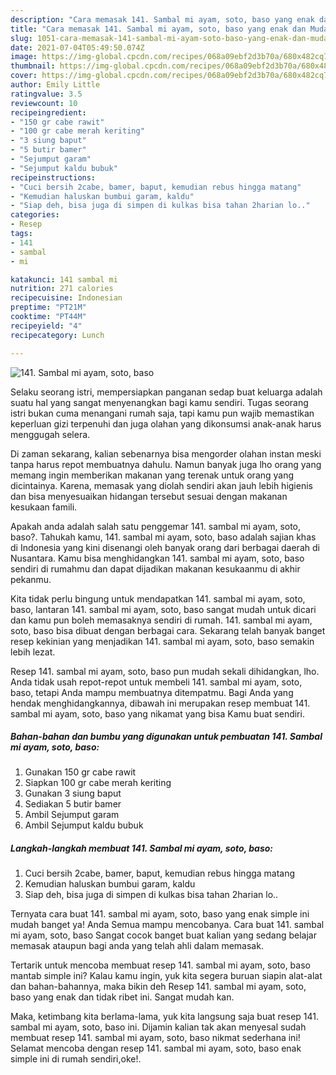 ```yaml
---
description: "Cara memasak 141. Sambal mi ayam, soto, baso yang enak dan Mudah Dibuat"
title: "Cara memasak 141. Sambal mi ayam, soto, baso yang enak dan Mudah Dibuat"
slug: 1051-cara-memasak-141-sambal-mi-ayam-soto-baso-yang-enak-dan-mudah-dibuat
date: 2021-07-04T05:49:50.074Z
image: https://img-global.cpcdn.com/recipes/068a09ebf2d3b70a/680x482cq70/141-sambal-mi-ayam-soto-baso-foto-resep-utama.jpg
thumbnail: https://img-global.cpcdn.com/recipes/068a09ebf2d3b70a/680x482cq70/141-sambal-mi-ayam-soto-baso-foto-resep-utama.jpg
cover: https://img-global.cpcdn.com/recipes/068a09ebf2d3b70a/680x482cq70/141-sambal-mi-ayam-soto-baso-foto-resep-utama.jpg
author: Emily Little
ratingvalue: 3.5
reviewcount: 10
recipeingredient:
- "150 gr cabe rawit"
- "100 gr cabe merah keriting"
- "3 siung baput"
- "5 butir bamer"
- "Sejumput garam"
- "Sejumput kaldu bubuk"
recipeinstructions:
- "Cuci bersih 2cabe, bamer, baput, kemudian rebus hingga matang"
- "Kemudian haluskan bumbui garam, kaldu"
- "Siap deh, bisa juga di simpen di kulkas bisa tahan 2harian lo.."
categories:
- Resep
tags:
- 141
- sambal
- mi

katakunci: 141 sambal mi 
nutrition: 271 calories
recipecuisine: Indonesian
preptime: "PT21M"
cooktime: "PT44M"
recipeyield: "4"
recipecategory: Lunch

---
```



![141. Sambal mi ayam, soto, baso](https://img-global.cpcdn.com/recipes/068a09ebf2d3b70a/680x482cq70/141-sambal-mi-ayam-soto-baso-foto-resep-utama.jpg)

Selaku seorang istri, mempersiapkan panganan sedap buat keluarga adalah suatu hal yang sangat menyenangkan bagi kamu sendiri. Tugas seorang istri bukan cuma menangani rumah saja, tapi kamu pun wajib memastikan keperluan gizi terpenuhi dan juga olahan yang dikonsumsi anak-anak harus menggugah selera.

Di zaman  sekarang, kalian sebenarnya bisa mengorder olahan instan meski tanpa harus repot membuatnya dahulu. Namun banyak juga lho orang yang memang ingin memberikan makanan yang terenak untuk orang yang dicintainya. Karena, memasak yang diolah sendiri akan jauh lebih higienis dan bisa menyesuaikan hidangan tersebut sesuai dengan makanan kesukaan famili. 



Apakah anda adalah salah satu penggemar 141. sambal mi ayam, soto, baso?. Tahukah kamu, 141. sambal mi ayam, soto, baso adalah sajian khas di Indonesia yang kini disenangi oleh banyak orang dari berbagai daerah di Nusantara. Kamu bisa menghidangkan 141. sambal mi ayam, soto, baso sendiri di rumahmu dan dapat dijadikan makanan kesukaanmu di akhir pekanmu.

Kita tidak perlu bingung untuk mendapatkan 141. sambal mi ayam, soto, baso, lantaran 141. sambal mi ayam, soto, baso sangat mudah untuk dicari dan kamu pun boleh memasaknya sendiri di rumah. 141. sambal mi ayam, soto, baso bisa dibuat dengan berbagai cara. Sekarang telah banyak banget resep kekinian yang menjadikan 141. sambal mi ayam, soto, baso semakin lebih lezat.

Resep 141. sambal mi ayam, soto, baso pun mudah sekali dihidangkan, lho. Anda tidak usah repot-repot untuk membeli 141. sambal mi ayam, soto, baso, tetapi Anda mampu membuatnya ditempatmu. Bagi Anda yang hendak menghidangkannya, dibawah ini merupakan resep membuat 141. sambal mi ayam, soto, baso yang nikamat yang bisa Kamu buat sendiri.

<!--inarticleads1-->

##### Bahan-bahan dan bumbu yang digunakan untuk pembuatan 141. Sambal mi ayam, soto, baso:

1. Gunakan 150 gr cabe rawit
1. Siapkan 100 gr cabe merah keriting
1. Gunakan 3 siung baput
1. Sediakan 5 butir bamer
1. Ambil Sejumput garam
1. Ambil Sejumput kaldu bubuk




<!--inarticleads2-->

##### Langkah-langkah membuat 141. Sambal mi ayam, soto, baso:

1. Cuci bersih 2cabe, bamer, baput, kemudian rebus hingga matang
1. Kemudian haluskan bumbui garam, kaldu
1. Siap deh, bisa juga di simpen di kulkas bisa tahan 2harian lo..




Ternyata cara buat 141. sambal mi ayam, soto, baso yang enak simple ini mudah banget ya! Anda Semua mampu mencobanya. Cara buat 141. sambal mi ayam, soto, baso Sangat cocok banget buat kalian yang sedang belajar memasak ataupun bagi anda yang telah ahli dalam memasak.

Tertarik untuk mencoba membuat resep 141. sambal mi ayam, soto, baso mantab simple ini? Kalau kamu ingin, yuk kita segera buruan siapin alat-alat dan bahan-bahannya, maka bikin deh Resep 141. sambal mi ayam, soto, baso yang enak dan tidak ribet ini. Sangat mudah kan. 

Maka, ketimbang kita berlama-lama, yuk kita langsung saja buat resep 141. sambal mi ayam, soto, baso ini. Dijamin kalian tak akan menyesal sudah membuat resep 141. sambal mi ayam, soto, baso nikmat sederhana ini! Selamat mencoba dengan resep 141. sambal mi ayam, soto, baso enak simple ini di rumah sendiri,oke!.


